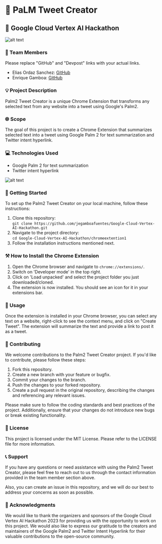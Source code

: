 # 🌴 PaLM Tweet Creator
## 🚀 Google Cloud Vertex AI Hackathon
![alt text](https://github.com/jegamboafuentes/Google-Cloud-Vertex-AI-Hackathon/blob/EliasBranch/chromeextention1/images/coverGit.png?raw=true)

### 🎯 Team Members

Please replace "GitHub" and "Devpost" links with your actual links.

* Elias Ordaz Sanchez: [GitHub](https://github.com/Elias0109)
* Enrique Gamboa: [GitHub](https://github.com/jegamboafuentes)

### 💡 Project Description

Palm2 Tweet Creator is a unique Chrome Extension that transforms any selected text from any website into a tweet using Google's Palm2.

### 🌐 Scope

The goal of this project is to create a Chrome Extension that summarizes selected text into a tweet using Google Palm 2 for text summarization and Twitter intent hyperlink.

### 💻 Technologies Used
* Google Palm 2 for text summarization
* Twitter intent hyperlink

![alt text](https://github.com/jegamboafuentes/Google-Cloud-Vertex-AI-Hackathon/blob/main/chromeextention1/images/diagram%20afuera.jpg?raw=true)

### 🚀 Getting Started

To set up the Palm2 Tweet Creator on your local machine, follow these instructions:

1. Clone this repository:  
`git clone https://github.com/jegamboafuentes/Google-Cloud-Vertex-AI-Hackathon.git`
2. Navigate to the project directory:  
`cd Google-Cloud-Vertex-AI-Hackathon/chromeextention1`
3. Follow the installation instructions mentioned next.

### ⚒️ How to Install the Chrome Extension

1. Open the Chrome browser and navigate to `chrome://extensions/`.
2. Switch on 'Developer mode' in the top right.
3. Click on 'Load unpacked' and select the project folder you just downloaded/cloned.
4. The extension is now installed. You should see an icon for it in your extensions bar.


### 🎯 Usage

Once the extension is installed in your Chrome browser, you can select any text on a website, right-click to see the context menu, and click on "Create Tweet". The extension will summarize the text and provide a link to post it as a tweet.

### 🤝 Contributing

We welcome contributions to the Palm2 Tweet Creator project. If you'd like to contribute, please follow these steps:

1. Fork this repository.
2. Create a new branch with your feature or bugfix.
3. Commit your changes to the branch.
4. Push the changes to your forked repository.
5. Create a pull request in the original repository, describing the changes and referencing any relevant issues.

Please make sure to follow the coding standards and best practices of the project. Additionally, ensure that your changes do not introduce new bugs or break existing functionality.

### 📄 License

This project is licensed under the MIT License. Please refer to the LICENSE file for more information.

### 📞 Support

If you have any questions or need assistance with using the Palm2 Tweet Creator, please feel free to reach out to us through the contact information provided in the team member section above.

Also, you can create an issue in this repository, and we will do our best to address your concerns as soon as possible.

### 🙏 Acknowledgments

We would like to thank the organizers and sponsors of the Google Cloud Vertex AI Hackathon 2023 for providing us with the opportunity to work on this project. We would also like to express our gratitude to the creators and maintainers of the Google Palm2 and Twitter Intent Hyperlink for their valuable contributions to the open-source community.
